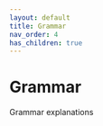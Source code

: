 ```yaml
---
layout: default
title: Grammar
nav_order: 4
has_children: true
---
```


# Grammar
Grammar explanations